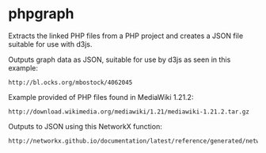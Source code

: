phpgraph
========

Extracts the linked PHP files from a PHP project and creates a JSON file suitable for use with d3js. 

Outputs graph data as JSON, suitable for use by d3js as seen in this example:

    http://bl.ocks.org/mbostock/4062045

Example provided of PHP files found in MediaWiki 1.21.2:

    http://download.wikimedia.org/mediawiki/1.21/mediawiki-1.21.2.tar.gz

Outputs to JSON using this NetworkX function:

    http://networkx.github.io/documentation/latest/reference/generated/networkx.readwrite.json_graph.node_link_data.html#networkx.readwrite.json_graph.node_link_data
